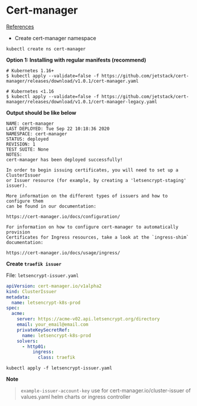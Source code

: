 # Cert-manager

[References](https://cert-manager.io/docs/installation/kubernetes/)

- Create cert-manager namespace

```none
kubectl create ns cert-manager
```

**Option 1: Installing with regular manifests (recommend)**

```none
# Kubernetes 1.16+
$ kubectl apply --validate=false -f https://github.com/jetstack/cert-manager/releases/download/v1.0.1/cert-manager.yaml

# Kubernetes <1.16
$ kubectl apply --validate=false -f https://github.com/jetstack/cert-manager/releases/download/v1.0.1/cert-manager-legacy.yaml
```

**Output should be like below**

```none
NAME: cert-manager
LAST DEPLOYED: Tue Sep 22 10:18:36 2020
NAMESPACE: cert-manager
STATUS: deployed
REVISION: 1
TEST SUITE: None
NOTES:
cert-manager has been deployed successfully!

In order to begin issuing certificates, you will need to set up a ClusterIssuer
or Issuer resource (for example, by creating a 'letsencrypt-staging' issuer).

More information on the different types of issuers and how to configure them
can be found in our documentation:

https://cert-manager.io/docs/configuration/

For information on how to configure cert-manager to automatically provision
Certificates for Ingress resources, take a look at the `ingress-shim`
documentation:

https://cert-manager.io/docs/usage/ingress/
```

**Create `traefik issuer`**

File: `letsencrypt-issuer.yaml`

```yaml
apiVersion: cert-manager.io/v1alpha2
kind: ClusterIssuer
metadata:
  name: letsencrypt-k8s-prod
spec:
  acme:
    server: https://acme-v02.api.letsencrypt.org/directory
    email: your_email@email.com
    privateKeySecretRef:
      name: letsencrypt-k8s-prod
    solvers:
      - http01:
          ingress:
            class: traefik
```

```none
kubectl apply -f letsencrypt-issuer.yaml
```

**Note**

> `example-issuer-account-key` use for cert-manager.io/cluster-issuer of values.yaml helm charts or ingress controller
